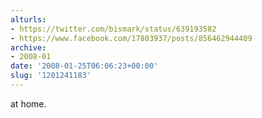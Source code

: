 ```yaml
---
alturls:
- https://twitter.com/bismark/status/639193582
- https://www.facebook.com/17803937/posts/856462944409
archive:
- 2008-01
date: '2008-01-25T06:06:23+00:00'
slug: '1201241183'
---
```


at home.

